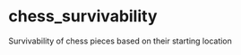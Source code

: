 chess_survivability
===================

Survivability of chess pieces based on their starting location
